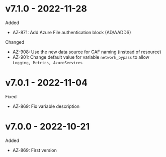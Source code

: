 # v7.1.0 - 2022-11-28

Added
  * AZ-871: Add Azure File authentication block (AD/AADDS)

Changed
  * AZ-908: Use the new data source for CAF naming (instead of resource)
  * AZ-901: Change default value for variable `network_bypass` to allow `Logging, Metrics, AzureServices`

# v7.0.1 - 2022-11-04

Fixed
  * AZ-869: Fix variable description

# v7.0.0 - 2022-10-21

Added
  * AZ-869: First version
